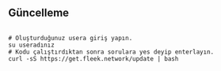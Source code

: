 ## Güncelleme

```console

# Oluşturduğunuz usera giriş yapın.
su useradınız
# Kodu çalıştırdıktan sonra sorulara yes deyip enterlayın.
curl -sS https://get.fleek.network/update | bash
```
